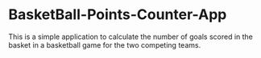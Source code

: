 # BasketBall-Points-Counter-App
This is a simple application to calculate the number of goals scored in the basket in a basketball game for the two competing teams.
